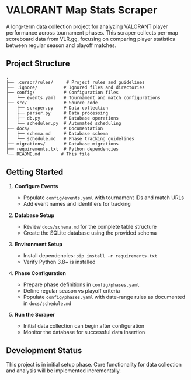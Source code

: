 # VALORANT Map Stats Scraper

A long-term data collection project for analyzing VALORANT player performance across tournament phases. This scraper collects per-map scoreboard data from VLR.gg, focusing on comparing player statistics between regular season and playoff matches.

## Project Structure

```
.
├── .cursor/rules/     # Project rules and guidelines
├── .ignore/          # Ignored files and directories
├── config/           # Configuration files
│   └── events.yaml   # Tournament and match configurations
├── src/              # Source code
│   ├── scraper.py    # Data collection
│   ├── parser.py     # Data processing
│   ├── db.py         # Database operations
│   └── scheduler.py  # Automated scheduling
├── docs/             # Documentation
│   ├── schema.md     # Database schema
│   └── schedule.md   # Phase tracking guidelines
├── migrations/       # Database migrations
├── requirements.txt  # Python dependencies
└── README.md        # This file
```

## Getting Started

1. **Configure Events**
   - Populate `config/events.yaml` with tournament IDs and match URLs
   - Add event names and identifiers for tracking

2. **Database Setup**
   - Review `docs/schema.md` for the complete table structure
   - Create the SQLite database using the provided schema

3. **Environment Setup**
   - Install dependencies: `pip install -r requirements.txt`
   - Verify Python 3.8+ is installed

4. **Phase Configuration**
   - Prepare phase definitions in `config/phases.yaml`
   - Define regular season vs playoff criteria
   - Populate `config/phases.yaml` with date-range rules as documented in `docs/schedule.md`

5. **Run the Scraper**
   - Initial data collection can begin after configuration
   - Monitor the database for successful data insertion

## Development Status

This project is in initial setup phase. Core functionality for data collection and analysis will be implemented incrementally. 